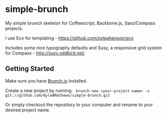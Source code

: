 simple-brunch
=============

My simple brunch skeleton for Coffeescript, Backbone.js, Sass/Compass projects.

I use Eco for templating - https://github.com/sstephenson/eco

Includes some nice typography defaults and Susy, a responsive grid system
for Compass - http://susy.oddbird.net/

## Getting Started
Make sure you have [Brunch.io](http://brunch.io) installed.

Create a new project by running:
```` brunch new <your-project-name> -s git://github.com/KyleAMathews/simple-brunch.git````

Or simply checkout the repository to your computer and rename to your
desired project name.
